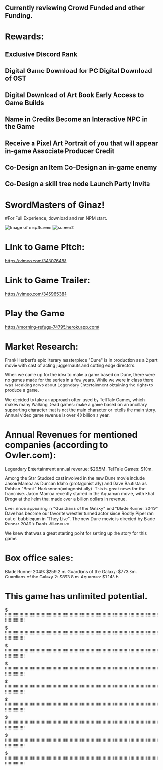 ## Currently reviewing Crowd Funded and other Funding.

# Rewards:
Exclusive Discord Rank
----
Digital Game Download for PC
Digital Download of OST
---
Digital Download of Art Book
Early Access to Game Builds
---
Name in Credits
Become an Interactive NPC in the Game
---
Receive a Pixel Art Portrait of you that will appear in-game
Associate Producer Credit
---
Co-Design an Item
Co-Design an in-game enemy
---
Co-Design a skill tree node
Launch Party Invite
---

# SwordMasters of Ginaz!
#For Full Experience, download and run NPM start.

![Image of mapScreen](src/img/foroScre.png "Screen")
![screen2](src/img/battleScreen.png "Screen2")





# Link to Game Pitch:
https://vimeo.com/348076488

# Link to Game Trailer:
https://vimeo.com/346965384

# Play the Game
https://morning-refuge-74795.herokuapp.com/

# Market Research:

Frank Herbert's epic literary masterpiece "Dune" is in production as a 2 part movie with cast of acting juggernauts and cutting edge directors.

When we came up for the idea to make a game based on Dune, there were no games made for the series in a few years. While we were in class
there was breaking news about Legendary Entertainment obtaining the rights to produce a game.

We decided to take an approach often used by TellTale Games, which makes many Walking Dead games: make a game based on an ancillary supporting character that is not
the main character or retells the main story.
Annual video game revenue is over 40 billion a year. 

# Annual Revenues for mentioned companies (according to Owler.com):
Legendary Entertainment annual revenue: $26.5M.
TellTale Games: $10m. 

Among the Star Studded cast involved in the new Dune movie include Jason Mamoa as Duncan Idaho (protagonist ally) and Dave Bautista as Rabban "Beast" Harkonnen(antagonist ally). This is great news for the franchise. Jason Mamoa recently starred in the Aquaman movie, with Khal Drogo at the helm that made over a billion dollars in revenue.

Ever since appearing in "Guardians of the Galaxy" and "Blade Runner 2049" Dave has become our favorite wrestler turned actor since Roddy Piper ran out of bubblegum in "They Live". The new Dune movie is directed by Blade Runner 2049's Denis Villeneuve.

We knew that was a great starting point for setting up the story for this game. 

# Box office sales:
Blade Runner 2049: $259.2 m. 
Guardians of the Galaxy: $773.3m.
Guardians of the Galaxy 2: $863.8 m.
Aquaman: $1.148 b.


# This game has unlimited potential.


$$$$$$$$$$$$$$$$$$$$$$$$$$$$$$$$$$$$$$$$$$$$$$$$$$$$$$$$$$$$$$$$$$$$$$$$$$$$$$$$$$$$$$$$$
!!!!!!!!!!!!!!!!!!!!!!!!!!!!!!!!!!!!!!!!!!!!!!!!!!!!!!!!!!!!!!!!!!!!!!!!!!!!!!!!!!!!!!!!!!!!!!!!!!!!!!!!!!!!!!!!!!!!!!!!!!!!!!!!!!!!!!!!!!!!!
$$$$$$$$$$$$$$$$$$$$$$$$$$$$$$$$$$$$$$$$$$$$$$$$$$$$$$$$$$$$$$$$$$$$$$$$$$$$$$$$$$$$$$$$$
!!!!!!!!!!!!!!!!!!!!!!!!!!!!!!!!!!!!!!!!!!!!!!!!!!!!!!!!!!!!!!!!!!!!!!!!!!!!!!!!!!!!!!!!!!!!!!!!!!!!!!!!!!!!!!!!!!!!!!!!!!!!!!!!!!!!!!!!!!!!!
$$$$$$$$$$$$$$$$$$$$$$$$$$$$$$$$$$$$$$$$$$$$$$$$$$$$$$$$$$$$$$$$$$$$$$$$$$$$$$$$$$$$$$$$$
!!!!!!!!!!!!!!!!!!!!!!!!!!!!!!!!!!!!!!!!!!!!!!!!!!!!!!!!!!!!!!!!!!!!!!!!!!!!!!!!!!!!!!!!!!!!!!!!!!!!!!!!!!!!!!!!!!!!!!!!!!!!!!!!!!!!!!!!!!!!!
$$$$$$$$$$$$$$$$$$$$$$$$$$$$$$$$$$$$$$$$$$$$$$$$$$$$$$$$$$$$$$$$$$$$$$$$$$$$$$$$$$$$$$$$$
!!!!!!!!!!!!!!!!!!!!!!!!!!!!!!!!!!!!!!!!!!!!!!!!!!!!!!!!!!!!!!!!!!!!!!!!!!!!!!!!!!!!!!!!!!!!!!!!!!!!!!!!!!!!!!!!!!!!!!!!!!!!!!!!!!!!!!!!!!!!!
$$$$$$$$$$$$$$$$$$$$$$$$$$$$$$$$$$$$$$$$$$$$$$$$$$$$$$$$$$$$$$$$$$$$$$$$$$$$$$$$$$$$$$$$$
!!!!!!!!!!!!!!!!!!!!!!!!!!!!!!!!!!!!!!!!!!!!!!!!!!!!!!!!!!!!!!!!!!!!!!!!!!!!!!!!!!!!!!!!!!!!!!!!!!!!!!!!!!!!!!!!!!!!!!!!!!!!!!!!!!!!!!!!!!!!!
$$$$$$$$$$$$$$$$$$$$$$$$$$$$$$$$$$$$$$$$$$$$$$$$$$$$$$$$$$$$$$$$$$$$$$$$$$$$$$$$$$$$$$$$$
!!!!!!!!!!!!!!!!!!!!!!!!!!!!!!!!!!!!!!!!!!!!!!!!!!!!!!!!!!!!!!!!!!!!!!!!!!!!!!!!!!!!!!!!!!!!!!!!!!!!!!!!!!!!!!!!!!!!!!!!!!!!!!!!!!!!!!!!!!!!!
$$$$$$$$$$$$$$$$$$$$$$$$$$$$$$$$$$$$$$$$$$$$$$$$$$$$$$$$$$$$$$$$$$$$$$$$$$$$$$$$$$$$$$$$$
!!!!!!!!!!!!!!!!!!!!!!!!!!!!!!!!!!!!!!!!!!!!!!!!!!!!!!!!!!!!!!!!!!!!!!!!!!!!!!!!!!!!!!!!!!!!!!!!!!!!!!!!!!!!!!!!!!!!!!!!!!!!!!!!!!!!!!!!!!!!!
$$$$$$$$$$$$$$$$$$$$$$$$$$$$$$$$$$$$$$$$$$$$$$$$$$$$$$$$$$$$$$$$$$$$$$$$$$$$$$$$$$$$$$$$$
!!!!!!!!!!!!!!!!!!!!!!!!!!!!!!!!!!!!!!!!!!!!!!!!!!!!!!!!!!!!!!!!!!!!!!!!!!!!!!!!!!!!!!!!!!!!!!!!!!!!!!!!!!!!!!!!!!!!!!!!!!!!!!!!!!!!!!!!!!!!!
$$$$$$$$$$$$$$$$$$$$$$$$$$$$$$$$$$$$$$$$$$$$$$$$$$$$$$$$$$$$$$$$$$$$$$$$$$$$$$$$$$$$$$$$$
!!!!!!!!!!!!!!!!!!!!!!!!!!!!!!!!!!!!!!!!!!!!!!!!!!!!!!!!!!!!!!!!!!!!!!!!!!!!!!!!!!!!!!!!!!!!!!!!!!!!!!!!!!!!!!!!!!!!!!!!!!!!!!!!!!!!!!!!!!!!!
